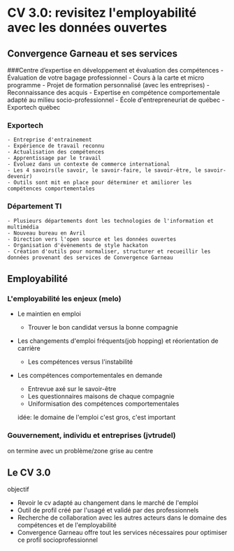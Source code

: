 # CV 3.0: revisitez l'employabilité avec les données ouvertes

## Convergence Garneau et ses services
###Centre d’expertise en développement et évaluation des compétences 
	- Évaluation de votre bagage professionnel
	- Cours à la carte et micro programme
	- Projet de formation personnalisé (avec les entreprises)
	- Reconnaissance des acquis
	- Expertise en compétence comportementale adapté au milieu socio-professionnel
	- École d'entrepreneuriat de québec
	- Exportech québec



### Exportech
	- Entreprise d'entrainement
	- Expérience de travail reconnu
	- Actualisation des compétences
	- Apprentissage par le travail
	- Évoluez dans un contexte de commerce international
	- Les 4 savoirs(le savoir, le savoir-faire, le savoir-être, le savoir-devenir)
	- Outils sont mit en place pour déterminer et amiliorer les compétences comportementales



### Département TI
	- Plusieurs départements dont les technologies de l'information et multimédia
	- Nouveau bureau en Avril
	- Direction vers l'open source et les données ouvertes
	- Organisation d'évènements de style hackaton
	- Création d'outils pour normaliser, structurer et recueillir les données provenant des services de Convergence Garneau 


## Employabilité

### L'employabilité les enjeux (melo)
- Le maintien en emploi
	- Trouver le bon candidat versus la bonne compagnie
- Les changements d'emploi fréquents(job hopping) et réorientation de carrière
	- Les compétences versus l'instabilité
- Les compétences comportementales en demande
	- Entrevue axé sur le savoir-être
	- Les questionnaires maisons de chaque compagnie
	- Uniformisation des compétences comportementales

  idée: le domaine de l'emploi c'est gros, c'est important

### Gouvernement, individu et entreprises (jvtrudel)

on termine avec un problème/zone grise au centre

## Le CV 3.0

objectif 

- Revoir le cv adapté au changement dans le marché de l'emploi
- Outil de profil créé par l'usagé et validé par des professionnels
- Recherche de collaboration avec les autres acteurs dans le domaine des compétences et de l'employabilité
- Convergence Garneau offre tout les services nécessaires pour optimiser ce profil socioprofessionnel 


